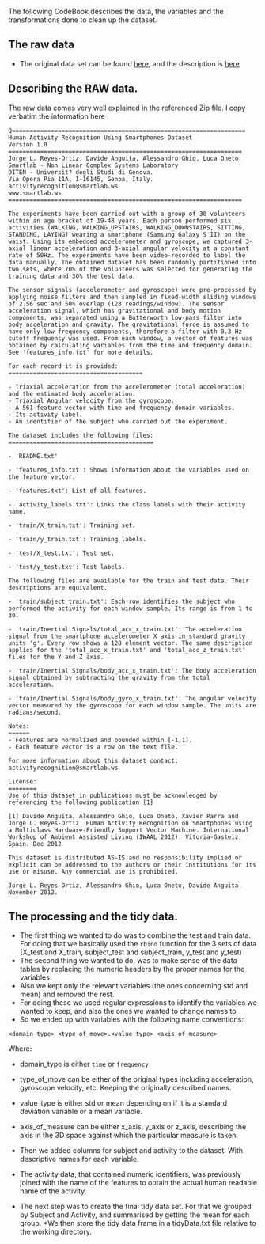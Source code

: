 The following CodeBook describes the data, the variables and the transformations done to clean up the dataset.

## The raw data

* The original data set can be found [here](https://d396qusza40orc.cloudfront.net/getdata%2Fprojectfiles%2FUCI%20HAR%20Dataset.zip), and the description is [here](http://archive.ics.uci.edu/ml/datasets/Human+Activity+Recognition+Using+Smartphones)

## Describing the RAW data.

The raw data comes very well explained in the referenced Zip file. I copy verbatim the information here 

```
Q==================================================================
Human Activity Recognition Using Smartphones Dataset
Version 1.0
==================================================================
Jorge L. Reyes-Ortiz, Davide Anguita, Alessandro Ghio, Luca Oneto.
Smartlab - Non Linear Complex Systems Laboratory
DITEN - Universit? degli Studi di Genova.
Via Opera Pia 11A, I-16145, Genoa, Italy.
activityrecognition@smartlab.ws
www.smartlab.ws
==================================================================

The experiments have been carried out with a group of 30 volunteers within an age bracket of 19-48 years. Each person performed six activities (WALKING, WALKING_UPSTAIRS, WALKING_DOWNSTAIRS, SITTING, STANDING, LAYING) wearing a smartphone (Samsung Galaxy S II) on the waist. Using its embedded accelerometer and gyroscope, we captured 3-axial linear acceleration and 3-axial angular velocity at a constant rate of 50Hz. The experiments have been video-recorded to label the data manually. The obtained dataset has been randomly partitioned into two sets, where 70% of the volunteers was selected for generating the training data and 30% the test data. 

The sensor signals (accelerometer and gyroscope) were pre-processed by applying noise filters and then sampled in fixed-width sliding windows of 2.56 sec and 50% overlap (128 readings/window). The sensor acceleration signal, which has gravitational and body motion components, was separated using a Butterworth low-pass filter into body acceleration and gravity. The gravitational force is assumed to have only low frequency components, therefore a filter with 0.3 Hz cutoff frequency was used. From each window, a vector of features was obtained by calculating variables from the time and frequency domain. See 'features_info.txt' for more details. 

For each record it is provided:
======================================

- Triaxial acceleration from the accelerometer (total acceleration) and the estimated body acceleration.
- Triaxial Angular velocity from the gyroscope. 
- A 561-feature vector with time and frequency domain variables. 
- Its activity label. 
- An identifier of the subject who carried out the experiment.

The dataset includes the following files:
=========================================

- 'README.txt'

- 'features_info.txt': Shows information about the variables used on the feature vector.

- 'features.txt': List of all features.

- 'activity_labels.txt': Links the class labels with their activity name.

- 'train/X_train.txt': Training set.

- 'train/y_train.txt': Training labels.

- 'test/X_test.txt': Test set.

- 'test/y_test.txt': Test labels.

The following files are available for the train and test data. Their descriptions are equivalent. 

- 'train/subject_train.txt': Each row identifies the subject who performed the activity for each window sample. Its range is from 1 to 30. 

- 'train/Inertial Signals/total_acc_x_train.txt': The acceleration signal from the smartphone accelerometer X axis in standard gravity units 'g'. Every row shows a 128 element vector. The same description applies for the 'total_acc_x_train.txt' and 'total_acc_z_train.txt' files for the Y and Z axis. 

- 'train/Inertial Signals/body_acc_x_train.txt': The body acceleration signal obtained by subtracting the gravity from the total acceleration. 

- 'train/Inertial Signals/body_gyro_x_train.txt': The angular velocity vector measured by the gyroscope for each window sample. The units are radians/second. 

Notes: 
======
- Features are normalized and bounded within [-1,1].
- Each feature vector is a row on the text file.

For more information about this dataset contact: activityrecognition@smartlab.ws

License:
========
Use of this dataset in publications must be acknowledged by referencing the following publication [1] 

[1] Davide Anguita, Alessandro Ghio, Luca Oneto, Xavier Parra and Jorge L. Reyes-Ortiz. Human Activity Recognition on Smartphones using a Multiclass Hardware-Friendly Support Vector Machine. International Workshop of Ambient Assisted Living (IWAAL 2012). Vitoria-Gasteiz, Spain. Dec 2012

This dataset is distributed AS-IS and no responsibility implied or explicit can be addressed to the authors or their institutions for its use or misuse. Any commercial use is prohibited.

Jorge L. Reyes-Ortiz, Alessandro Ghio, Luca Oneto, Davide Anguita. November 2012.
```

## The processing and the tidy data.
* The first thing we wanted to do was to combine the test and train data. For doing that we basically used the `rbind` function for the 3 sets of data (X_test and X_train, subject_test and subject_train, y_test and y_test)
* The second thing we wanted to do, was to make sense of the data tables by replacing the numeric headers by the proper names for the variables.
* Also we kept only the relevant variables (the ones concerning std and mean) and removed the rest.
* For doing these we used regular expressions to identify the variables we wanted to keep, and also the ones we wanted to change names to
* So we ended up with variables with the following name conventions:

```
<domain_type>_<type_of_move>.<value_type>_<axis_of_measure>
```

  Where:

  * domain_type is either `time` or `frequency`
  * type_of_move can be either of the original types including acceleration, gyroscope velocity, etc. Keeping the originally described names.
  * value_type is either std or mean depending on if it is a standard deviation variable or a mean variable.
  * axis_of_measure can be either x_axis, y_axis or z_axis, describing the axis in the 3D space against which the particular measure is taken.

* Then we added columns for subject and activity to the dataset. With descriptive names for each variable.
* The activity data, that contained numeric identifiers, was previously joined with the name of the features to obtain the actual human readable name of the activity.
* The next step was to create the final tidy data set. For that we grouped by Subject and Activity, and summarised by getting the mean for each group.
*We then store the tidy data frame in a tidyData.txt file relative to the working directory.
